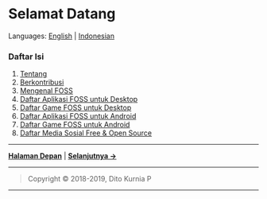 # Selamat Datang
Languages: [English](https://github.com/ditokp/Tes_Repositori/blob/master/HOME.md) | [Indonesian](https://github.com/ditokp/Tes_Repositori/blob/master/README.md)

### Daftar Isi
1. [Tentang](https://github.com/ditokp/Tes_Repositori/blob/master/Tentang.md)
2. [Berkontribusi](https://github.com/ditokp/Tes_Repositori/blob/master/Berkontribusi.md)
3. [Mengenal FOSS](https://en.wikipedia.org/wiki/Free_and_open-source_software)
4. [Daftar Aplikasi FOSS untuk Desktop](https://github.com/ditokp/Tes_Repositori/blob/master/Daftar-Aplikasi-FOSS-Desktop.md)
5. [Daftar Game FOSS untuk Desktop](https://github.com/ditokp/Tes_Repositori/blob/master/Daftar-Game-FOSS-Desktop.md)
6. [Daftar Aplikasi FOSS untuk Android](https://github.com/ditokp/Tes_Repositori/blob/master/Daftar-Aplikasi-FOSS-Android.md)
7. [Daftar Game FOSS untuk Android](https://github.com/ditokp/Tes_Repositori/blob/master/Daftar-Game-FOSS-Android.md)
8. [Daftar Media Sosial Free & Open Source](https://github.com/ditokp/Tes_Repositori/blob/master/Daftar-medsos-FOSS.md)

____________________________________________________________________________________________________________________
[**Halaman Depan**](https://github.com/ditokp/Tes_Repositori/blob/master/README.md) | [**Selanjutnya ->**](https://github.com/ditokp/Tes_Repositori/blob/master/Tentang.md)

____________________________________________________________________________________________________________________
> Copyright © 2018-2019, Dito Kurnia P
____________________________________________________________________________________________________________________
